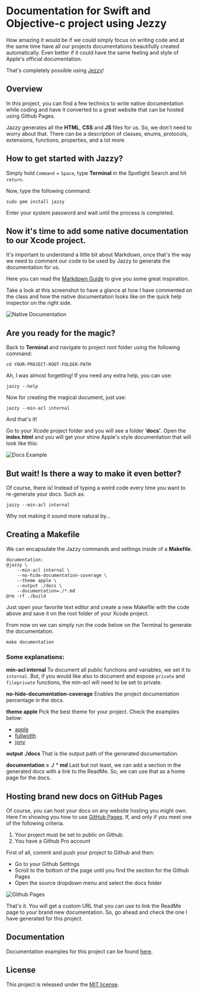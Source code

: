 # Documentation for Swift and Objective-c project using Jezzy

How amazing it would be if we could simply focus on writing code and at the same time have all our projects documentations beautifully created automatically. Even better if it could have the same feeling and style of Apple's official documentation.

That's completely possible using [Jezzy](https://github.com/realm/jazzy)!

## Overview

In this project, you can find a few technics to write native documentation while coding and have it converted to a great website that can be hosted using Github Pages.

Jazzy generates all the **HTML**, **CSS** and **JS** files for us. So, we don't need to worry about that.
There can be a description of classes, enums, protocols, extensions, functions, properties, and a lot more.

## How to get started with Jazzy?

Simply hold `Command` + `Space`, type **Terminal** in the Spotlight Search and hit `return`.

Now, type the following command:

    sudo gem install jazzy

Enter your system password and wait until the process is completed.

## Now it's time to add some native documentation to our Xcode project.

It's important to understand a little bit about Markdown, once that's the way we need to comment our code to be used by Jazzy to generate the documentation for us.

Here you can read the [Markdown Guide](https://github.com/adam-p/markdown-here/wiki/Markdown-Cheatsheet) to give you some great inspiration.

Take a look at this screenshot to have a glance at how I have commented on the class and how the native documentation looks like on the quick help inspector on the right side.

![Native Documentation](https://raw.githubusercontent.com/leonardobilia/JazzyDocs/master/ReadMeAssets/native_documentation.png)

## Are you ready for the magic?

Back to **Terminal** and navigate to project root folder using the following command:

    cd YOUR-PROJECT-ROOT-FOLDER-PATH

Ah, I was almost forgetting! 
If you need any extra help, you can use:

    jazzy --help

Now for creating the magical document, just use:

    jazzy --min-acl internal

And that's it!

Go to your Xcode project folder and you will see a folder **‘docs’**. 
Open the **index.html** and you will get your shine Apple's style documentation that will look like this:

![Docs Example](https://raw.githubusercontent.com/leonardobilia/JazzyDocs/master/ReadMeAssets/docs_example.png)


## But wait! Is there a way to make it even better?

Of course, there is!
Instead of typing a weird code every time you want to re-generate your docs. Such as:

    jazzy --min-acl internal

Why not making it sound more natural by...

## Creating a Makefile

We can encapsulate the Jazzy commands and settings inside of a **Makefile**.

    documentation:    
    @jazzy \
        --min-acl internal \
        --no-hide-documentation-coverage \
        --theme apple \
        --output ./docs \
        --documentation=./*.md
    @rm -rf ./build

Just open your favorite text editor and create a new Makefile with the code above and save it on the root folder of your Xcode project.

From now on we can simply run the code below on the Terminal to generate the documentation.

    make documentation

### Some explanations:
**min-acl internal**
To document all public functions and variables, we set it to `internal`. But, if you would like also to document and expose `private` and `fileprivate` functions, the min-acl will need to be set to private.

**no-hide-documentation-coverage**
Enables the project documentation percentage in the docs.

**theme apple**
Pick the best theme for your project. Check the examples below:

-   [apple](https://realm.io/docs/swift/latest/api/)
-   [fullwidth](https://reduxkit.github.io/ReduxKit/)
-   [jony](https://harshilshah.github.io/IGListKit/)

**output ./docs**
That is the output path of the generated documentation.

**documentation = ./** * **md**
Last but not least, we can add a section in the generated docs with a link to the ReadMe. So, we can use that as a home page for the docs.

## Hosting brand new docs on GitHub Pages

Of course, you can host your docs on any website hosting you might own. Here I'm showing you how to use [GitHub Pages](https://pages.github.com/). If, and only if you meet one of the following criteria.

1.  Your project must be set to public on Github.
2.  You have a Github Pro account

First of all, commit and push your project to Github and then:

-   Go to your Github Settings
-   Scroll to the bottom of the page until you find the section for the Github Pages
-   Open the source dropdown menu and select the docs folder

![Github Pages](https://raw.githubusercontent.com/leonardobilia/JazzyDocs/master/ReadMeAssets/github_pages.png)

That's it. You will get a custom URL that you can use to link the ReadMe page to your brand new documentation.
So, go ahead and check the one I have generated for this project.

## Documentation

Documentation examples for this project can be found [here](https://leonardobilia.github.io/JazzyDocs/).

## License

This project is released under the  [MIT license](https://github.com/leonardobilia/JazzyDocs/blob/master/LICENSE).
